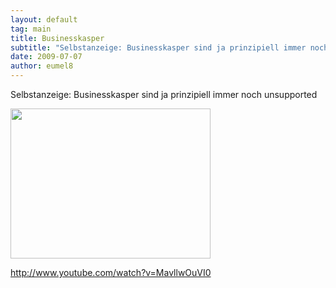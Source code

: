 ```yaml
---
layout: default
tag: main
title: Businesskasper
subtitle: "Selbstanzeige: Businesskasper sind ja prinzipiell immer noch unsupportednn nnhttp://www.youtube.com/watch?v=MavllwOuVI0"
date: 2009-07-07
author: eumel8
---
```


Selbstanzeige: Businesskasper sind ja prinzipiell immer noch unsupported

<div class="image_block"><img src="http://blog.eumelnet.de/blogs/media/blogs/blog/BLACKBER.jpg" alt="" title="" width="320" height="240" /></div> 

http://www.youtube.com/watch?v=MavllwOuVI0
